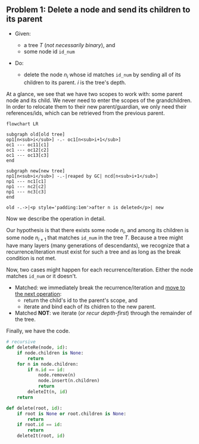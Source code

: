## Problem 1: Delete a node and send its children to its parent

- Given:
  - a tree $T$ (*not necessarily binary*), and
  - some node id `id_num`

- Do:
  - delete the node $n_i$ whose id matches `id_num` by sending all of its children to its parent. $i$ is the tree's depth.

At a glance, we see that we have two scopes to work with: some parent node and its child. We never need to enter the scopes of the grandchildren. In order to relocate them to their new parent/guardian, we only need their references/ids, which can be retrieved from the previous parent.

```mermaid
flowchart LR

subgraph old[old tree]
op1[n<sub>i</sub>] -.- oc1[n<sub>i+1</sub>]
oc1 --- oc11[c1]
oc1 --- oc12[c2]
oc1 --- oc13[c3]
end

subgraph new[new tree]
np1[n<sub>i</sub>] -.-|reaped by GC| ncd[n<sub>i+1</sub>]
np1 --- nc1[c1]
np1 --- nc2[c2]
np1 --- nc3[c3]
end

old -.->|<p style='padding:1em'>after n is deleted</p>| new
```

Now we describe the operation in detail.

Our hypothesis is that there exists some node $n_i$, and among its children is some node $n_{i+1}$ that matches `id_num` in the tree $T$. Because a tree might have many layers (many generations of descendants), we recognize that a recurrence/iteration must exist for such a tree and as long as the break condition is not met.

Now, two cases might happen for each recurrence/iteration. Either the node matches `id_num` or it doesn't.

- Matched: we immediately break the recurrence/iteration and <u>move to the next operation</u>:
    - return the child's id to the parent's scope, and
    - iterate and bind each of its chidren to the new parent.
- Matched **NOT**: we iterate (or *recur depth-first*) through the remainder of the tree.


Finally, we have the code.

```py
# recursive
def deleteRe(node, id):
    if node.children is None:
        return
    for n in node.children:
        if n.id == id:
            node.remove(n)
            node.insert(n.children)
            return
        deleteIt(n, id)
    return

def delete(root, id):
    if root is None or root.children is None:
        return
    if root.id == id:
        return
    deleteIt(root, id)
```

